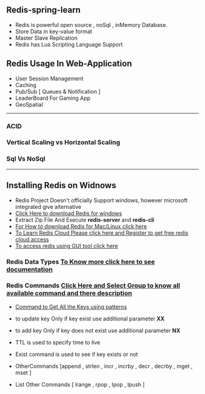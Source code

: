 ## Redis-spring-learn
- Redis is powerful open source , noSql , inMemory Database.
- Store Data in key-value format
- Master Slave Replication
- Redis has Lua Scripting Language Support

## Redis Usage In Web-Application
- User Session Management
- Caching
- Pub/Sub [ Queues & Notification ]
- LeaderBoard For Gaming App
- GeoSpatial

***
### ACID 
### Vertical Scaling vs Horizontal Scaling
### Sql Vs NoSql
***
## Installing Redis on Widnows 
- Redis Project Doesn't officially Support windows, however microsoft integrated give alternative
- [Click Here to download Redis for windows](https://github.com/ServiceStack/redis-windows/tree/master/downloads)
- Extract Zip File And Execute **redis-server** and **redis-cli**
- [For How to download Redis for Mac/Linux click here](https://redis.io/download)
- [To Learn Redis Cloud Please click here and Register to get free redis cloud access](https://app.redislabs.com/#/login)
- [To access redis using GUI tool click here](https://docs.redisdesktop.com/en/latest/install/)

### Redis Data Types [To Know more click here to see documentation](https://redis.io/topics/data-types)
### Redis Commands [Click Here and Select Group to know all available command and there description](https://redis.io/commands)

- [Command to Get All the Keys using patterns](https://redis.io/commands/keys)

- to update key Only if key exist use additional parameter **XX**
- to add key Only if key does not exist use additional parameter **NX**
- TTL is used to specify time to live 
- Exist command is used to see if key exists or not
- OtherCommands [append , strlen , incr , incrby , decr , decrby , mget , mset ]
- List Other Commands [ lrange , rpop , lpop , lpush ]

